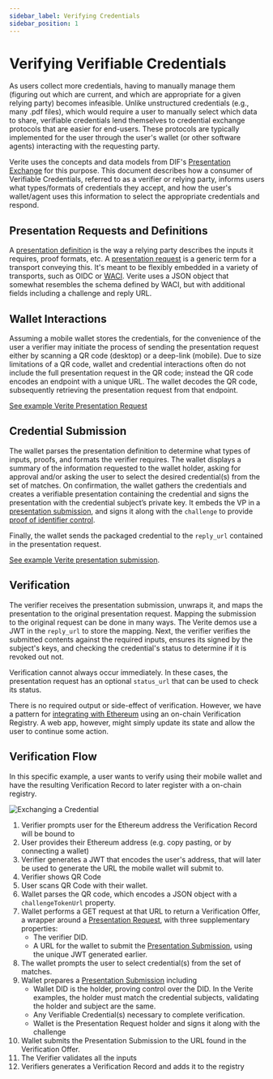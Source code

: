 ```yaml
---
sidebar_label: Verifying Credentials
sidebar_position: 1
---
```


# Verifying Verifiable Credentials

As users collect more credentials, having to manually manage them (figuring out which are current, and which are appropriate for a given relying party) becomes infeasible. Unlike unstructured credentials (e.g., many .pdf files), which would require a user to manually select which data to share, verifiable credentials lend themselves to credential exchange protocols that are easier for end-users. These protocols are typically implemented for the user through the user's wallet (or other software agents) interacting with the requesting party.

Verite uses the concepts and data models from DIF's [Presentation Exchange](https://identity.foundation/presentation-exchange) for this purpose. This document describes how a consumer of Verifiable Credentials, referred to as a verifier or relying party, informs users what types/formats of credentials they accept, and how the user's wallet/agent uses this information to select the appropriate credentials and respond.

## Presentation Requests and Definitions

A [presentation definition](https://identity.foundation/presentation-exchange/#presentation-definition) is the way a relying party describes the inputs it requires, proof formats, etc. A [presentation request](https://identity.foundation/presentation-exchange/#presentation-request) is a generic term for a transport conveying this. It's meant to be flexibly embedded in a variety of transports, such as OIDC or [WACI](https://identity.foundation/waci-presentation-exchange/). Verite uses a JSON object that somewhat resembles the schema defined by WACI, but with additional fields including a challenge and reply URL.

## Wallet Interactions

Assuming a mobile wallet stores the credentials, for the convenience of the user a verifier may initiate the process of sending the presentation request either by scanning a QR code (desktop) or a deep-link (mobile). Due to size limitations of a QR code, wallet and credential interactions often do not include the full presentation request in the QR code; instead the QR code encodes an endpoint with a unique URL. The wallet decodes the QR code, subsequently retrieving the presentation request from that endpoint.

[See example Verite Presentation Request](/verite/appendix/messages#presentation-request)

## Credential Submission

The wallet parses the presentation definition to determine what types of inputs, proofs, and formats the verifier requires. The wallet displays a summary of the information requested to the wallet holder, asking for approval and/or asking the user to select the desired credential(s) from the set of matches. On confirmation, the wallet gathers the credentials and creates a verifiable presentation containing the credential and signs the presentation with the credential subject’s private key. It embeds the VP in a [presentation submission](https://identity.foundation/presentation-exchange/#presentation-submission), and signs it along with the `challenge` to provide [proof of identifier control](https://identity.foundation/presentation-exchange/#proof-of-identifier-control).

Finally, the wallet sends the packaged credential to the `reply_url` contained in the presentation request.

[See example Verite presentation submission](/verite/appendix/messages#presentation-submission).

## Verification

The verifier receives the presentation submission, unwraps it, and maps the presentation to the original presentation request. Mapping the submission to the original request can be done in many ways. The Verite demos use a JWT in the `reply_url` to store the mapping. Next, the verifier verifies the submitted contents against the required inputs, ensures its signed by the subject's keys, and checking the credential's status to determine if it is revoked out not.

Verification cannot always occur immediately. In these cases, the presentation request has an optional `status_url` that can be used to check its status.

There is no required output or side-effect of verification. However, we have a pattern for [integrating with Ethereum](/verite/patterns/smart-contract-verite) using an on-chain Verification Registry. A web app, however, might simply update its state and allow the user to continue some action.

## Verification Flow

In this specific example, a user wants to verify using their mobile wallet and have the resulting Verification Record to later register with a on-chain registry.

![Exchanging a Credential](/img/docs/sequence_exchange.png "Exchanging a Credential")

1. Verifier prompts user for the Ethereum address the Verification Record will be bound to
1. User provides their Ethereum address (e.g. copy pasting, or by connecting a wallet)
1. Verifier generates a JWT that encodes the user's address, that will later be used to generate the URL the mobile wallet will submit to.
1. Verifier shows QR Code
1. User scans QR Code with their wallet.
1. Wallet parses the QR code, which encodes a JSON object with a `challengeTokenUrl` property.
1. Wallet performs a GET request at that URL to return a Verification Offer, a wrapper around a [Presentation Request](#), with three supplementary properties:
   - The verifier DID.
   - A URL for the wallet to submit the [Presentation Submission](#), using the unique JWT generated earlier.
1. The wallet prompts the user to select credential(s) from the set of matches.
1. Wallet prepares a [Presentation Submission](#) including
   - Wallet DID is the holder, proving control over the DID. In the Verite examples, the holder must match the credential subjects, validating the holder and subject are the same.
   - Any Verifiable Credential(s) necessary to complete verification.
   - Wallet is the Presentation Request holder and signs it along with the challenge
1. Wallet submits the Presentation Submission to the URL found in the Verification Offer.
1. The Verifier validates all the inputs
1. Verifiers generates a Verification Record and adds it to the registry
